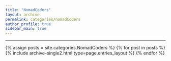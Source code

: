 ```yaml
---
title: "NomadCoders"
layout: archive
permalink: categories/nomadCoders
author_profile: true
sidebar_main: true
---
```


<!-- 공백이 포함되어 있는 카테고리 이름의 경우 site.categories['a b c'] 이런식으로! -->

***

{% assign posts = site.categories.NomadCoders %}
{% for post in posts %} {% include archive-single2.html type=page.entries_layout %} {% endfor %}